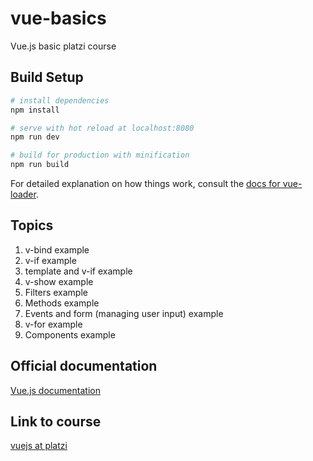 # vue-basics
Vue.js basic platzi course

## Build Setup

``` bash
# install dependencies
npm install

# serve with hot reload at localhost:8080
npm run dev

# build for production with minification
npm run build
```

For detailed explanation on how things work, consult the [docs for vue-loader](http://vuejs.github.io/vue-loader).

## Topics
1. v-bind example
2. v-if example
3. template and v-if example
4. v-show example
5. Filters example
6. Methods example
7. Events and form (managing user input) example
8. v-for example
9. Components example

## Official documentation
[Vue.js documentation](https://vuejs.org/v2/guide/)

## Link to course
[vuejs at platzi](https://platzi.com/clases/vuejs/)